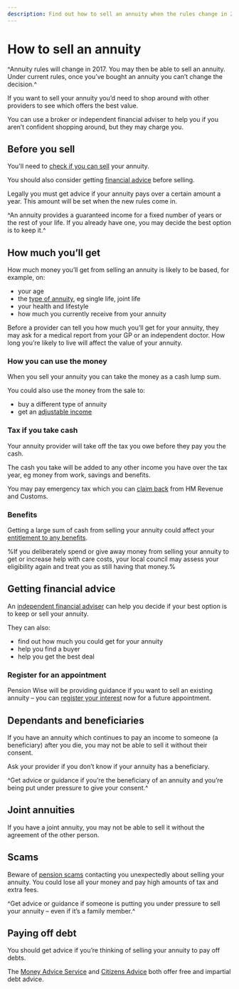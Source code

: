 ```yaml
---
description: Find out how to sell an annuity when the rules change in 2017.
---
```


# How to sell an annuity

^Annuity rules will change in 2017. You may then be able to sell an annuity. Under current rules, once you’ve bought an annuity you can’t change the decision.^ 

If you want to sell your annuity you’d need to shop around with other providers to see which offers the best value.

You can use a broker or independent financial adviser to help you if you aren’t confident shopping around, but they may charge you.

## Before you sell

You'll need to [check if you can sell](can-sell-annuity) your annuity.

You should also consider getting [financial advice](/financial-advice) before selling. 

Legally you must get advice if your annuity pays over a certain amount a year. This amount will be set when the new rules come in.

^An annuity provides a guaranteed income for a fixed number of years or the rest of your life. If you already have one, you may decide the best option is to keep it.^

## How much you’ll get

How much money you’ll get from selling an annuity is likely to be based, for example, on:

- your age
- the [type of annuity](/pension-types), eg single life, joint life
- your health and lifestyle
- how much you currently receive from your annuity

Before a provider can tell you how much you’ll get for your annuity, they may ask for a medical report from your GP or an independent doctor. How long you’re likely to live will affect the value of your annuity.

### How you can use the money

When you sell your annuity you can take the money as a cash lump sum.

You could also use the money from the sale to:

- buy a different type of annuity
- get an [adjustable income](/adjustable-income)

### Tax if you take cash

Your annuity provider will take off the tax you owe before they pay you the cash. 

The cash you take will be added to any other income you have over the tax year, eg money from work, savings and benefits.

You may pay emergency tax which you can [claim back](https://www.gov.uk/claim-tax-refund/you-get-a-pension) from HM Revenue and Customs.

### Benefits

Getting a large sum of cash from selling your annuity could affect your [entitlement to any benefits](/benefits).

%If you deliberately spend or give away money from selling your annuity to get or increase help with care costs, your local council may assess your eligibility again and treat you as still having that money.%

## Getting financial advice

An [independent financial adviser](/financial-advice) can help you decide if your best option is to keep or sell your annuity.

They can also:

- find out how much you could get for your annuity
- help you find a buyer
- help you get the best deal

### Register for an appointment

Pension Wise will be providing guidance if you want to sell an existing annuity – you can [register your interest](/annuity-registration) now for a future appointment.

## Dependants and beneficiaries

If you have an annuity which continues to pay an income to someone (a beneficiary) after you die, you may not be able to sell it without their consent.

Ask your provider if you don’t know if your annuity has a beneficiary.

^Get advice or guidance if you’re the beneficiary of an annuity and you’re being put under pressure to give your consent.^

## Joint annuities

If you have a joint annuity, you may not be able to sell it without the agreement of the other person.

## Scams

Beware of [pension scams](/scams) contacting you unexpectedly about selling your annuity. You could lose all your money and pay high amounts of tax and extra fees.

^Get advice or guidance if someone is putting you under pressure to sell your annuity – even if it’s a family member.^

## Paying off debt

You should get advice if you’re thinking of selling your annuity to pay off debts.

The [Money Advice Service](https://www.moneyadviceservice.org.uk/en) and [Citizens Advice](https://www.citizensadvice.org.uk) both offer free and impartial debt advice.
